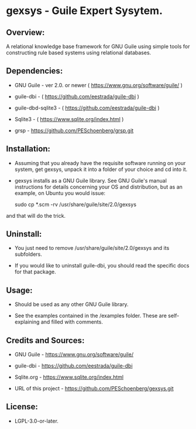 # gexsys - Guile Expert Sysytem.


## Overview:

A relational knowledge base framework for GNU Guile using simple tools for
constructing rule based systems using relational databases.


## Dependencies:

* GNU Guile - ver 2.0. or newer ( https://www.gnu.org/software/guile/ )

* guile-dbi - ( https://github.com/eestrada/guile-dbi )

* guile-dbd-sqlite3 - ( https://github.com/eestrada/guile-dbi )

* Sqlite3 - ( https://www.sqlite.org/index.html )

* grsp - https://github.com/PESchoenberg/grsp.git


## Installation:

* Assuming that you already have the requisite software running on your system,
get gexsys, unpack it into a folder of your choice and cd into it.

* gexsys installs as a GNU Guile library. See GNU Guile's manual instructions
for details concerning your OS and distribution, but as an example, on Ubuntu
you would issue:

    sudo cp *.scm -rv /usr/share/guile/site/2.0/gexsys

and that will do the trick.


## Uninstall:

* You just need to remove /usr/share/guile/site/2.0/gexsys and its subfolders.

* If you would like to uninstall guile-dbi, you should read the specific
docs for that package.


## Usage:

* Should be used as any other GNU Guile library.

* See the examples contained in the /examples folder. These are self-explaining
and filled with comments.


## Credits and Sources:

* GNU Guile - https://www.gnu.org/software/guile/

* guile-dbi - https://github.com/eestrada/guile-dbi

* Sqlite.org - https://www.sqlite.org/index.html

* URL of this project - https://github.com/PESchoenberg/gexsys.git


## License:

* LGPL-3.0-or-later.


